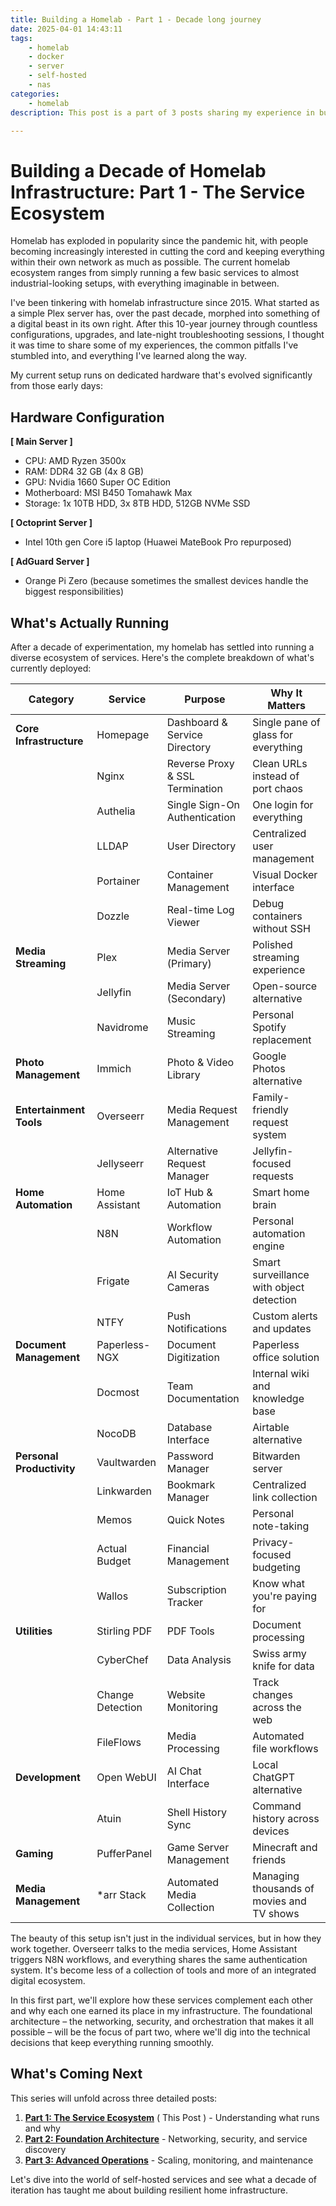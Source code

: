 ```yaml
---
title: Building a Homelab - Part 1 - Decade long journey
date: 2025-04-01 14:43:11
tags:
    - homelab
    - docker
    - server
    - self-hosted
    - nas
categories: 
    - homelab 
description: This post is a part of 3 posts sharing my experience in building my own homelab ecosystem. 

---
```


# Building a Decade of Homelab Infrastructure: Part 1 - The Service Ecosystem

Homelab has exploded in popularity since the pandemic hit, with people becoming increasingly interested in cutting the cord and keeping everything within their own network as much as possible. The current homelab ecosystem ranges from simply running a few basic services to almost industrial-looking setups, with everything imaginable in between.

I've been tinkering with homelab infrastructure since 2015. What started as a simple Plex server has, over the past decade, morphed into something of a digital beast in its own right. After this 10-year journey through countless configurations, upgrades, and late-night troubleshooting sessions, I thought it was time to share some of my experiences, the common pitfalls I've stumbled into, and everything I've learned along the way.

My current setup runs on dedicated hardware that's evolved significantly from those early days:

## Hardware Configuration

**[ Main Server ]**
- CPU: AMD Ryzen 3500x
- RAM: DDR4 32 GB (4x 8 GB)
- GPU: Nvidia 1660 Super OC Edition 
- Motherboard: MSI B450 Tomahawk Max 
- Storage: 1x 10TB HDD, 3x 8TB HDD, 512GB NVMe SSD

**[ Octoprint Server ]**
- Intel 10th gen Core i5 laptop (Huawei MateBook Pro repurposed)

**[ AdGuard Server ]** 
- Orange Pi Zero (because sometimes the smallest devices handle the biggest responsibilities)

## What's Actually Running

After a decade of experimentation, my homelab has settled into running a diverse ecosystem of services. Here's the complete breakdown of what's currently deployed:

| Category | Service | Purpose | Why It Matters |
|----------|---------|---------|----------------|
| **Core Infrastructure** | Homepage | Dashboard & Service Directory | Single pane of glass for everything |
| | Nginx | Reverse Proxy & SSL Termination | Clean URLs instead of port chaos |
| | Authelia | Single Sign-On Authentication | One login for everything |
| | LLDAP | User Directory | Centralized user management |
| | Portainer | Container Management | Visual Docker interface |
| | Dozzle | Real-time Log Viewer | Debug containers without SSH |
| **Media Streaming** | Plex | Media Server (Primary) | Polished streaming experience |
| | Jellyfin | Media Server (Secondary) | Open-source alternative |
| | Navidrome | Music Streaming | Personal Spotify replacement |
| **Photo Management** | Immich | Photo & Video Library | Google Photos alternative |
| **Entertainment Tools** | Overseerr | Media Request Management | Family-friendly request system |
| | Jellyseerr | Alternative Request Manager | Jellyfin-focused requests |
| **Home Automation** | Home Assistant | IoT Hub & Automation | Smart home brain |
| | N8N | Workflow Automation | Personal automation engine |
| | Frigate | AI Security Cameras | Smart surveillance with object detection |
| | NTFY | Push Notifications | Custom alerts and updates |
| **Document Management** | Paperless-NGX | Document Digitization | Paperless office solution |
| | Docmost | Team Documentation | Internal wiki and knowledge base |
| | NocoDB | Database Interface | Airtable alternative |
| **Personal Productivity** | Vaultwarden | Password Manager | Bitwarden server |
| | Linkwarden | Bookmark Manager | Centralized link collection |
| | Memos | Quick Notes | Personal note-taking |
| | Actual Budget | Financial Management | Privacy-focused budgeting |
| | Wallos | Subscription Tracker | Know what you're paying for |
| **Utilities** | Stirling PDF | PDF Tools | Document processing |
| | CyberChef | Data Analysis | Swiss army knife for data |
| | Change Detection | Website Monitoring | Track changes across the web |
| | FileFlows | Media Processing | Automated file workflows |
| **Development** | Open WebUI | AI Chat Interface | Local ChatGPT alternative |
| | Atuin | Shell History Sync | Command history across devices |
| **Gaming** | PufferPanel | Game Server Management | Minecraft and friends |
| **Media Management** | *arr Stack | Automated Media Collection | Managing thousands of movies and TV shows |

The beauty of this setup isn't just in the individual services, but in how they work together. Overseerr talks to the media services, Home Assistant triggers N8N workflows, and everything shares the same authentication system. It's become less of a collection of tools and more of an integrated digital ecosystem.

In this first part, we'll explore how these services complement each other and why each one earned its place in my infrastructure. The foundational architecture – the networking, security, and orchestration that makes it all possible – will be the focus of part two, where we'll dig into the technical decisions that keep everything running smoothly.

## What's Coming Next

This series will unfold across three detailed posts:

1. [**Part 1: The Service Ecosystem**](https://ioritro.com/blog/2025-04-01-my-homelab-part-1/) ( This Post )  - Understanding what runs and why
2. [**Part 2: Foundation Architecture**](https://ioritro.com/blog/2025-04-02-my-homelab-part-2/)  - Networking, security, and service discovery 
3. [**Part 3: Advanced Operations**](https://ioritro.com/blog/2025-04-03-my-homelab-part-3/) - Scaling, monitoring, and maintenance

Let's dive into the world of self-hosted services and see what a decade of iteration has taught me about building resilient home infrastructure.
